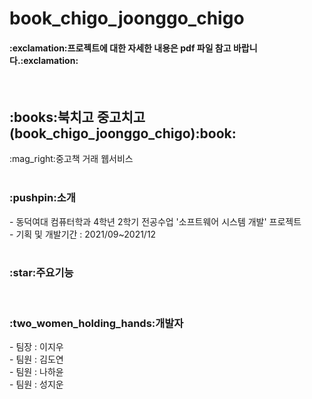 # book_chigo_joonggo_chigo

<h4>:exclamation:프로젝트에 대한 자세한 내용은 pdf 파일 참고 바랍니다.:exclamation:</h4>
  
 <br>
<h2>:books:북치고 중고치고(book_chigo_joonggo_chigo):book:</h2>
:mag_right:중고책 거래 웹서비스<br>

<br>
<h3>:pushpin:소개</h3>
- 동덕여대 컴퓨터학과 4학년 2학기 전공수업 '소프트웨어 시스템 개발' 프로젝트<br>
- 기획 및 개발기간 : 2021/09~2021/12<br>

<br>
<h3>:star:주요기능</h3>

<br>
<h3>:two_women_holding_hands:개발자</h3>
- 팀장 : 이지우<br>
- 팀원 : 김도연<br>
- 팀원 : 나하윤<br>
- 팀원 : 성지운<br>
